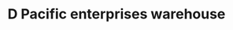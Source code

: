 ---
title: "D Pacific enterprises warehouse"
url: /karachi/d-pacific-enterprises-warehouse/
shop: houseware
---
